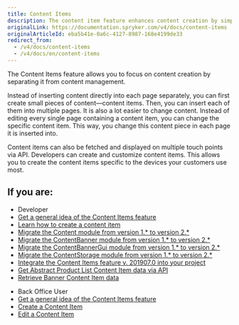 ```yaml
---
title: Content Items
description: The content item feature enhances content creation by simplifying content management.
originalLink: https://documentation.spryker.com/v4/docs/content-items
originalArticleId: eba5b41e-0a6c-4127-8987-168e4199de33
redirect_from:
  - /v4/docs/content-items
  - /v4/docs/en/content-items
---
```


The Content Items feature allows you to focus on content creation by separating it from content management. 

Instead of inserting content directly into each page separately, you can first create small pieces of content—content items. Then, you can insert each of them into multiple pages. It is also a lot easier to change content. Instead of editing every single page containing a content item, you can change the specific content item. This way, you change this content piece in each page it is inserted into. 

Content items can also be fetched and displayed on multiple touch points via API. Developers can create and customize content items. This allows you to create the content items specific to the devices your customers use most. 

## If you are:

<div class="mr-container">
    <div class="mr-list-container">
        <!-- col1 -->
        <div class="mr-col">
            <ul class="mr-list mr-list-green">
                <li class="mr-title">Developer</li>
                <li><a href="https://documentation.spryker.com/v4/docs/content-items-feature-overview" class="mr-link">Get a general idea of the Content Items feature</a></li>
                 <li><a href="https://documentation.spryker.com/v4/docs/howto-create-a-content-item" class="mr-link">Learn how to create a content item</a></li>
                <li><a href="https://documentation.spryker.com/v4/docs/mg-content-201907#upgrading-from-version-1---to-version-2--" class="mr-link">Migrate the Content module from version 1.* to version 2.*</a></li><li><a href="https://documentation.spryker.com/v4/docs/mg-contentbanner-201907#upgrading-from-version-1---to-version-2--" class="mr-link">Migrate the ContentBanner module from version 1.* to version 2.*</a></li>
 <li><a href="https://documentation.spryker.com/v4/docs/mg-contentbannergui-201907#upgrading-from-version-1---to-version-2--" class="mr-link">Migrate the ContentBannerGui module from version 1.* to version 2.*</a></li>
         <li><a href="https://documentation.spryker.com/v4/docs/mg-contentstorage-201907" class="mr-link">Migrate the ContentStorage module from version 1.* to version 2.*</a></li>  
<li><a href="https://documentation.spryker.com/v4/docs/content-items-feature-integration-201907" class="mr-link">Integrate the Content Items feature v. 201907.0 into your project</a></li> 
  <li><a href="https://documentation.spryker.com/v4/docs/getting-abstract-product-list-content-item-data-201907" class="mr-link">Get Abstract Product List Content Item data via API</a></li> 
                 <li><a href="/docs/scos/dev/glue-api-guides/{{page.version}}/retrieving-content-item-data/retrieving-banner-content-items.html" class="mr-link">Retrieve Banner Content Item data</a></li>
                    </ul>
        </div>
        <!-- col2 -->
        <div class="mr-col">
            <ul class="mr-list mr-list-blue">
                <li class="mr-title"> Back Office User</li>
            <li><a href="https://documentation.spryker.com/v4/docs/content-items-feature-overview" class="mr-link">Get a general idea of the Content Items feature</a></li>
 <li><a href="https://documentation.spryker.com/v4/docs/creating-content-items" class="mr-link">Create a Content Item</a></li>
                 <li><a href="https://documentation.spryker.com/v4/docs/editing-content-items" class="mr-link">Edit a Content Item</a></li>    
